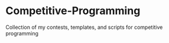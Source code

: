# Competitive-Programming

Collection of my contests, templates, and scripts for competitive programming
